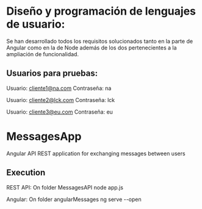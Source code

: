 # Diseño y programación de lenguajes de usuario:

Se han desarrollado todos los requisitos solucionados tanto en la parte de Angular como en la de Node además de los dos pertenecientes a la ampliación de funcionalidad.

## Usuarios para pruebas:

Usuario: cliente1@na.com
Contraseña: na

Usuario: cliente2@lck.com
Contraseña: lck

Usuario: cliente3@eu.com
Contraseña: eu

# MessagesApp
Angular API REST application for exchanging messages between users

## Execution

REST API: On folder MessagesAPI
node app.js

Angular: On folder angularMessages
ng serve --open
